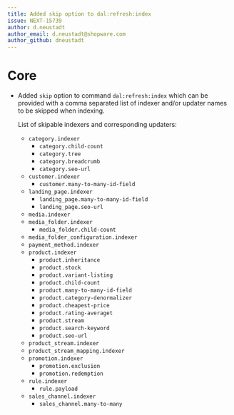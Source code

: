 ```yaml
---
title: Added skip option to dal:refresh:index
issue: NEXT-15739
author: d.neustadt
author_email: d.neustadt@shopware.com 
author_github: dneustadt
---
```

# Core
* Added `skip` option to command `dal:refresh:index` which can be provided with a comma separated list of indexer and/or updater names to be skipped when indexing.
  
  List of skipable indexers and corresponding updaters:
  
  * `category.indexer`
      * `category.child-count`
      * `category.tree`
      * `category.breadcrumb`
      * `category.seo-url`
  * `customer.indexer`
      * `customer.many-to-many-id-field`
  * `landing_page.indexer`
      * `landing_page.many-to-many-id-field`
      * `landing_page.seo-url`
  * `media.indexer`
  * `media_folder.indexer`
      * `media_folder.child-count`
  * `media_folder_configuration.indexer`
  * `payment_method.indexer`
  * `product.indexer`
      * `product.inheritance`
      * `product.stock`
      * `product.variant-listing`
      * `product.child-count`
      * `product.many-to-many-id-field`
      * `product.category-denormalizer`
      * `product.cheapest-price`
      * `product.rating-averaget`
      * `product.stream`
      * `product.search-keyword`
      * `product.seo-url`
  * `product_stream.indexer`
  * `product_stream_mapping.indexer`
  * `promotion.indexer`
      * `promotion.exclusion`
      * `promotion.redemption`
  * `rule.indexer`
      * `rule.payload`
  * `sales_channel.indexer`
      * `sales_channel.many-to-many`
    
